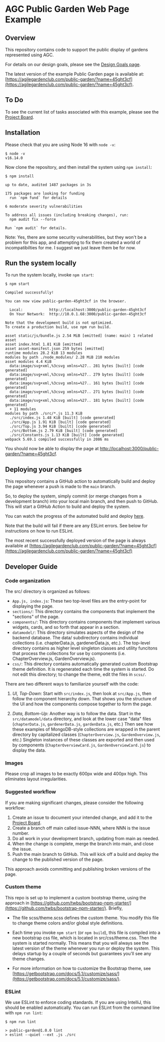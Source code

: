 # AGC Public Garden Web Page Example

## Overview

This repository contains code to support the public display of gardens represented using AGC. 

For details on our design goals, please see the [Design Goals page](DesignGoals.md).

The latest version of the example Public Garden page is available at: [https://agilegardenclub.com/public-garden/?name=45ght3cf](https://agilegardenclub.com/public-garden/?name=45ght3cf).

## To Do

To see the current list of tasks associated with this example, please see the [Project Board](https://github.com/agilegardenclub/public-garden/projects/1).

## Installation

Please check that you are using Node 16 with `node -v`:

```
$ node -v             
v16.14.0
```

Now clone the repository, and then install the system using `npm install`:

```
$ npm install       

up to date, audited 1487 packages in 3s

175 packages are looking for funding
  run `npm fund` for details

6 moderate severity vulnerabilities

To address all issues (including breaking changes), run:
  npm audit fix --force

Run `npm audit` for details.
```

Note: Yes, there are some security vulnerabilities, but they won't be a problem for this app, and attempting to fix them created a world of incompatibilties for me. I suggest we just leave them be for now.

## Run the system locally

To run the system locally, invoke `npm start`:

```
$ npm start

Compiled successfully!

You can now view public-garden-45ght3cf in the browser.

  Local:            http://localhost:3000/public-garden-45ght3cf
  On Your Network:  http://10.0.1.68:3000/public-garden-45ght3cf

Note that the development build is not optimized.
To create a production build, use npm run build.

asset static/js/bundle.js 2.54 MiB [emitted] (name: main) 1 related asset
asset index.html 1.81 KiB [emitted]
asset asset-manifest.json 259 bytes [emitted]
runtime modules 28.2 KiB 13 modules
modules by path ./node_modules/ 2.28 MiB 210 modules
asset modules 4.4 KiB
  data:image/svg+xml,%3csvg xmlns=%27.. 281 bytes [built] [code generated]
  data:image/svg+xml,%3csvg xmlns=%27.. 279 bytes [built] [code generated]
  data:image/svg+xml,%3csvg xmlns=%27.. 161 bytes [built] [code generated]
  data:image/svg+xml,%3csvg xmlns=%27.. 271 bytes [built] [code generated]
  data:image/svg+xml,%3csvg xmlns=%27.. 181 bytes [built] [code generated]
  + 11 modules
modules by path ./src/*.js 11.3 KiB
  ./src/index.js 1.48 KiB [built] [code generated]
  ./src/App.js 1.91 KiB [built] [code generated]
  ./src/Top.js 3.94 KiB [built] [code generated]
  ./src/Bottom.js 2.79 KiB [built] [code generated]
  ./src/Constants.js 1.13 KiB [built] [code generated]
webpack 5.69.1 compiled successfully in 2086 ms
```

You should now be able to display the page at [http://localhost:3000/public-garden/?name=45ght3cf](http://localhost:3000/public-garden/?name=45ght3cf).

## Deploying your changes

This repository contains a GitHub action to automatically build and deploy the page whenever a push is made to the `main` branch.  

So, to deploy the system, simply commit (or merge changes from a development branch) into your local main branch, and then push to GitHub. This will start a GitHub Action to build and deploy the system. 

You can watch the progress of the automated build and deploy [here](https://github.com/agilegardenclub/public-garden/actions).

Note that the build will fail if there are any ESLint errors. See below for instructions on how to run ESLint.

The most recent successfully deployed version of the page is always available at [https://agilegardenclub.com/public-garden/?name=45ght3cf](https://agilegardenclub.com/public-garden/?name=45ght3cf)

## Developer Guide

### Code organization

The src/ directory is organized as follows:

 * `App.js, index.js`:  These two top-level files are the entry-point for displaying the page.   
 * `sections/`: This directory contains the components that implement the "sections" of the page.
 * `components/`: This directory contains components that implement various widgets, cards, and so forth that appear in a section.
 * `datamodel/`: This directory simulates aspects of the design of the backend database. The data/ subdirectory contains individual collections (i.e. chapterData.js, gardenerData.js, etc.). The top-level directory contains as higher level singleton classes and utility funcitons that process the collections for use by components (i.e. ChapterOverview.js, GardenOverview.js).
 * `css/`: This directory contains automatically generated custom Bootstrap theme definition. It is regenerated each time the system is started. Do not edit this directory; to change the theme, edit the files in `scss/`.

There are two different ways to familiarize yourself with the code:

  1. *UI, Top-Down*:  Start with `src/index.js`, then look at `src/App.js`, then follow the component hierarchy down. That shows you the structure of the UI and how the components compose together to form the page.

  2. *Data, Bottom-Up*: Another way is to follow the data.  Start in the `src/datamodel/data` directory, and look at the lower case "data" files (`chapterData.js`, `gardenerData.js`, `gardenData.js`, etc.) Then see how these examples of MongoDB-style collections are wrapped in the parent directory by capitalized classes (`ChapterOverview.js`, `GardenOverview.js`, etc.) Singleton instances of these classes are exported and then used by components (`ChapterOverviewCard.js`, `GardenOverviewCard.js`) to display the data.

### Images

Please crop all images to be exactly 600px wide and 400px high. This eliminates layout irregularities.  

### Suggested workflow

If you are making significant changes, please consider the following workflow:

  1. Create an issue to document your intended change, and add it to the [Project Board](https://github.com/agilegardenclub/public-garden/projects/1).
  2. Create a branch off main called issue-NNN, where NNN is the issue number.
  3. Do all work in your development branch, updating from main as needed.
  4. When the change is complete, merge the branch into main, and close the issue.
  5. Push the main branch to GitHub. This will kick off a build and deploy the change to the published version of the page. 

This approach avoids committing and publishing broken versions of the page. 

### Custom theme

This repo is set up to implement a custom bootstrap theme, using the approach in [https://github.com/twbs/bootstrap-npm-starter/](https://github.com/twbs/bootstrap-npm-starter/).  Briefly, 

* The file scss/theme.scss defines the custom theme. You modify this file to change theme colors and/or global style definitions. 

* Each time you invoke `npm start` (or `npm build`), this file is compiled into a new bootstrap css file, which is located in src/css/theme.css. Then the system is started normally. This means that you will always see the latest version of the theme whenever you run or deploy the system.  This delays startup by a couple of seconds but guarantees you'll see any theme changes. 

* For more information on how to customize the Bootstrap theme, see [https://getbootstrap.com/docs/5.1/customize/sass/](https://getbootstrap.com/docs/5.1/customize/sass/). 

### ESLint

We use ESLint to enforce coding standards.  If you are using IntelliJ, this should be enabled automatically. You can run ESLint from the command line with `npm run lint`:

```
$ npm run lint   

> public-garden@1.0.0 lint
> eslint --quiet --ext .js ./src
```
